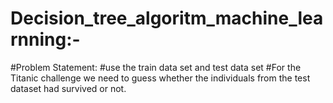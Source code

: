 # Decision_tree_algoritm_machine_learnning:-
#Problem Statement:
#use the train data set and test data set #For the Titanic challenge we need to guess whether the individuals from the test dataset had survived or not.
